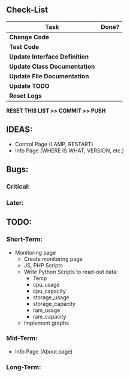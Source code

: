 ## Check-List
|Task							|Done?	|
|-------------------------------|:-----:|
|**Change Code**				|	|
|**Test Code**					|	|
|**Update Interface Definition**|	|
|**Update Class Documentation**	|	|
|**Update File Documentation**	|	|
|**Update TODO**				|	|
|**Reset Logs**					|	|

**RESET THIS LIST >> COMMIT >> PUSH**

## IDEAS:
 - Control Page (LAMP, RESTART)
 - Info Page (WHERE IS WHAT, VERSION, etc.)

## Bugs:
### Critical:

### Later:
 
## TODO:
### Short-Term:
- Monitoring page
	- Create monitoring page
	- JS, PHP Scripts
	- Write Python Scripts to read-out data:
		- Temp
		- cpu_usage
		- cpu_capacity
		- storage_usage
		- storage_capacity
		- ram_usage
		- ram_capacity
	- Implement graphs

### Mid-Term:

- Info Page (About page)

### Long-Term:

